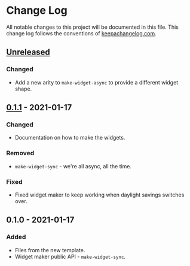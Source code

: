# Change Log
All notable changes to this project will be documented in this file. This change log follows the conventions of [keepachangelog.com](http://keepachangelog.com/).

## [Unreleased]
### Changed
- Add a new arity to `make-widget-async` to provide a different widget shape.

## [0.1.1] - 2021-01-17
### Changed
- Documentation on how to make the widgets.

### Removed
- `make-widget-sync` - we're all async, all the time.

### Fixed
- Fixed widget maker to keep working when daylight savings switches over.

## 0.1.0 - 2021-01-17
### Added
- Files from the new template.
- Widget maker public API - `make-widget-sync`.

[Unreleased]: https://github.com/your-name/gerdoms-quil-helpers/compare/0.1.1...HEAD
[0.1.1]: https://github.com/your-name/gerdoms-quil-helpers/compare/0.1.0...0.1.1
